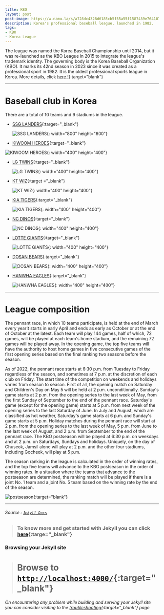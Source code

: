 ```yaml
---
title: KBO
layout: post
post-image: https://w.namu.la/s/a728dc4328d6185cb5f55a55f1587439e7641070e19147959ef69b239ecdc8a985fa0f1c20e14514b57147c35fac89ddf198a6a8459eebe19b77e234592b8e9856e02e517a2a3c78fd703d45c1be4a1c7489b1735eba9c85a5222c9be85454d3
description: Korea's professional baseball league, launched in 1982.
tags:
- KBO
- Korea League
---
```


The league was named the Korea Baseball Championship until 2014, but it was re-launched as the KBO League in 2015 to integrate the league's trademark identity. The governing body is the Korea Baseball Organization (KBO). It marks its 42nd season in 2023 since it was created as a professional sport in 1982. It is the oldest professional sports league in Korea. More details, click [here !](https://www.koreabaseball.com/){:target="blank"}

---
# Baseball club in Korea
  There are a total of 10 teams and 9 stadiums in the league.
  * [SSG LANDERS](http://www.ssglanders.com/main){:target="_blank"}
  
    ![SSG LANDERS](https://www.shinsegaegroupnewsroom.com/wp-content/uploads/2021/03/SSG-Landers_%ED%8A%B9%EC%84%B1%EC%9D%B4%EB%AF%B8%EC%A7%80_%EC%97%A0%EB%B8%94%EB%9F%BC.png){: width="800" height="800"}

  * [KIWOOM HEROES](https://www.heroesbaseball.co.kr/index.do){:target="_blank"}
  
   ![KIWOOM HEROES](https://lh3.googleusercontent.com/j3j0MPNJkUZ_QvmRllhtkZdA-GVOo7IkPFeOTH4ugXp1_kY3yZG_0oX5W9IEtg-7MaQoKdriZx-OhaUGcN8N8jH6){: width="400" height="400"}

  * [LG TWINS](https://www.lgtwins.com){:target="_blank"}
  
    ![LG TWINS](https://www.lgtwins.com/service/download.ncd?actID=BR_RetrieveFile&baRq=IN_DS&baRs=DOWNLOAD&IN_DS.FILE_TYPE=TOP&IN_DS.REPRESENT_YN=Y&IN_DS.FILE_ID=LGT){: width="400" height="400"}

  * [KT WIZ](https://www.ktwiz.co.kr/){:target ="_blank"}
  
    ![KT WIZ](https://www.ktwiz.co.kr/static/media/bi_emblem_white_m.7779a877.png){: width="400" height="400"}

  * [KIA TIGERS](https://tigers.co.kr/){:target="_blank"}
  
    ![KIA TIGERS](https://upload.wikimedia.org/wikipedia/ko/e/e3/Kia_Tigers_emblem_%282021%29.jpg){: width="400" height="400"}

  * [NC DINOS](https://www.ncdinos.com/){:target="_blank"}
  
    ![NC DINOS](https://blog.kakaocdn.net/dn/sfG5j/btqyjd8BHCx/cKTzWIU3jPjZ0h84IKJjm0/img.jpg){: width="400" height="400"}

  * [LOTTE GIANTS](https://www.giantsclub.com/html/){:target="_blank"}
  
    ![LOTTE GIANTS](https://blog.kakaocdn.net/dn/ANVeX/btqynaIRq53/8xc9KZyXeJqIWbLrCBGjB1/img.jpg){: width="400" height="400"}

  * [DOSAN BEARS](https://www.doosanbears.com/){:target="_blank"}
  
    ![DOSAN BEARS](https://blog.kakaocdn.net/dn/ddsp0y/btqyleZOzNA/NCDr6uHomKmGkeKtQQ4Q7K/img.jpg){: width="400" height="400"}

  * [HANWHA EAGLES](https://www.hanwhaeagles.co.kr/index.do){:target="_blank"}
  
    ![HANWHA EAGLES](https://blog.kakaocdn.net/dn/KSL1k/btqymMhre8M/P0L8qfkVwKgrFvkyac4Ns0/img.jpg){: width="400" height="400"}


---
# League composition

The pennant race, in which 10 teams participate, is held at the end of March every yearIt starts in early April and ends as early as October or at the end of October at the latest. Each team will play 144 games, half of which, 72 games, will be played at each team's home stadium, and the remaining 72 games will be played away. In the opening game, the top five teams will have the authority to host home games in five consecutive games of the first opening series based on the final ranking two seasons before the season.

As of 2022, the pennant race starts at 6:30 p.m. from Tuesday to Friday regardless of the season, and sometimes at 7 p.m. at the discretion of each club on Friday. The start time of the competition on weekends and holidays varies from season to season. First of all, the opening match on Saturday and Children's Day on May 5 will be held at 2 p.m. unconditionally. Sunday's game starts at 2 p.m. from the opening series to the last week of May, from the first Sunday of September to the end of the pennant race. Saturday's game (except for the opening game) starts at 5 p.m. from next week of the opening series to the last Saturday of June. In July and August, which are classified as hot weather, Saturday's game starts at 6 p.m. and Sunday's game starts at 5 p.m. Holiday matches during the pennant race will start at 2 p.m. from the opening series to the last week of May, 5 p.m. from June to the last week of August, and 2 p.m. from September to the end of the pennant race. The KBO postseason will be played at 6:30 p.m. on weekdays and at 2 p.m. on Saturdays, Sundays and holidays. Uniquely, on the day of Chuseok, Jamsil alone will play at 2 p.m. and the other four stadiums, including Gocheok, will play at 5 p.m.

The season ranking in the league is calculated in the order of winning rates, and the top five teams will advance to the KBO postseason in the order of winning rates. In a situation where the teams that advance to the postseason are determined, the ranking match will be played if there is a joint No. 1 team and a joint No. 5 team based on the winning rate by the end of the season.

![postseason](https://flexible.img.hani.co.kr/flexible/normal/905/639/imgdb/original/2022/1012/20221012503757.jpg){:target="blank"}

---
###### Source : [`Jekyll Docs`](https://jekyllrb.com/docs/)

> ### To know more and get started with Jekyll you can click [here](https://jekyllrb.com/){:targe="_blank"}

### Browsing your Jekyll site
> # Browse to [`http://localhost:4000/`](http://localhost:4000/){:target="_blank"}

###### On encountering any problem while building and serving your Jekyll site you can consider visiting to the [troubleshooting](https://jekyllrb.com/docs/troubleshooting/#configuration-problems){:target="_blank"} page